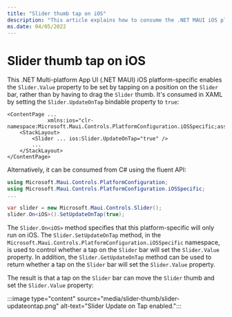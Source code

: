 ```yaml
---
title: "Slider thumb tap on iOS"
description: "This article explains how to consume the .NET MAUI iOS platform-specific that enables the Slider.Value property to be set by tapping on the Slider bar."
ms.date: 04/05/2022
---
```


# Slider thumb tap on iOS

This .NET Multi-platform App UI (.NET MAUI) iOS platform-specific enables the `Slider.Value` property to be set by tapping on a position on the `Slider` bar, rather than by having to drag the `Slider` thumb. It's consumed in XAML by setting the `Slider.UpdateOnTap` bindable property to `true`:

```xaml
<ContentPage ...
             xmlns:ios="clr-namespace:Microsoft.Maui.Controls.PlatformConfiguration.iOSSpecific;assembly=Microsoft.Maui.Controls">
    <StackLayout>
        <Slider ... ios:Slider.UpdateOnTap="true" />
        ...
    </StackLayout>
</ContentPage>
```

Alternatively, it can be consumed from C# using the fluent API:

```csharp
using Microsoft.Maui.Controls.PlatformConfiguration;
using Microsoft.Maui.Controls.PlatformConfiguration.iOSSpecific;
...

var slider = new Microsoft.Maui.Controls.Slider();
slider.On<iOS>().SetUpdateOnTap(true);
```

The `Slider.On<iOS>` method specifies that this platform-specific will only run on iOS. The `Slider.SetUpdateOnTap` method, in the `Microsoft.Maui.Controls.PlatformConfiguration.iOSSpecific` namespace, is used to control whether a tap on the `Slider` bar will set the `Slider.Value` property. In addition, the `Slider.GetUpdateOnTap` method can be used to return whether a tap on the `Slider` bar will set the `Slider.Value` property.

The result is that a tap on the `Slider` bar can move the `Slider` thumb and set the `Slider.Value` property:

:::image type="content" source="media/slider-thumb/slider-updateontap.png" alt-text="Slider Update on Tap enabled.":::
